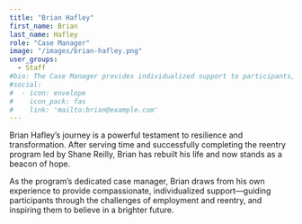 ```yaml
---
title: "Brian Hafley"
first_name: Brian
last_name: Hafley
role: "Case Manager"
image: "/images/brian-hafley.png"
user_groups:
  - Staff
#bio: The Case Manager provides individualized support to participants, helping them navigate employment and reentry challenges.
#social:
#  - icon: envelope
#    icon_pack: fas
#    link: 'mailto:brian@example.com'
---
```


Brian Hafley’s journey is a powerful testament to resilience and transformation. After serving time and successfully completing the reentry program led by Shane Reilly, Brian has rebuilt his life and now stands as a beacon of hope.

As the program’s dedicated case manager, Brian draws from his own experience to provide compassionate, individualized support—guiding participants through the challenges of employment and reentry, and inspiring them to believe in a brighter future.